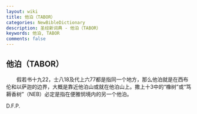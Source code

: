 ```yaml
---
layout: wiki
title: 他泊（TABOR）
categories: NewBibleDictionary
description: 圣经新词典 - 他泊（TABOR）
keywords: 他泊, TABOR
comments: false
---
```


## 他泊（TABOR）

　　假若书十九22，士八18及代上六77都是指同一个地方，那么他泊就是在西布伦和以萨迦的边界，大概是靠近他泊山或就在他泊山上。撒上十3中的“橡树”或“笃耨香树”（NEB）必定是指在便雅悯境内的另一个他泊。

D.F.P.








